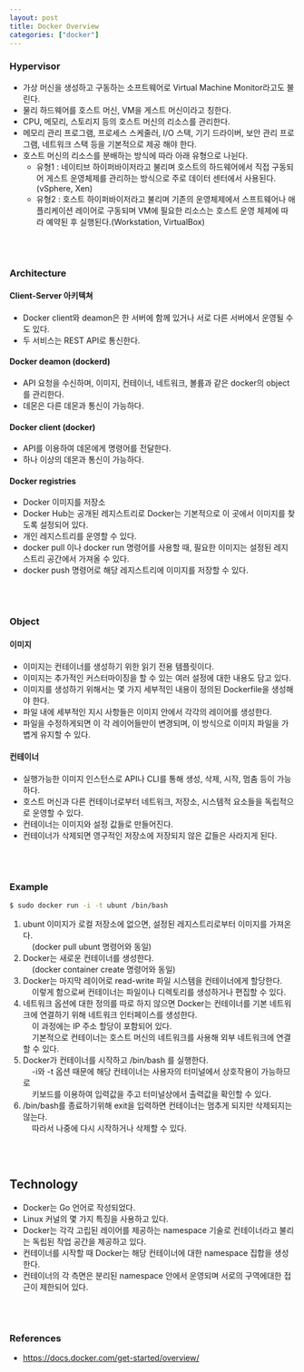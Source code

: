 ```yaml
---
layout: post
title: Docker Overview
categories: ["docker"]
---
```


### Hypervisor
- 가상 머신을 생성하고 구동하는 소프트웨어로 Virtual Machine Monitor라고도 불린다.
- 물리 하드웨어를 호스트 머신, VM을 게스트 머신이라고 칭한다.
- CPU, 메모리, 스토리지 등의 호스트 머신의 리소스를 관리한다.
- 메모리 관리 프로그램, 프로세스 스케줄러, I/O 스택, 기기 드라이버, 보안 관리 프로그램, 네트워크 스택 등을 기본적으로 제공 해야 한다.
- 호스트 머신의 리소스를 분배하는 방식에 따라 아래 유형으로 나뉜다.
    - 유형1 : 네이티브 하이퍼바이저라고 불리며 호스트의 하드웨어에서 직접 구동되어 게스트 운영체제를 관리하는 방식으로 주로 데이터 센터에서 사용된다. (vSphere, Xen)
    - 유형2 : 호스트 하이퍼바이저라고 불리며 기존의 운영체제에서 스프트웨어나 애플리케이션 레이어로 구동되며 VM에 필요한 리소스는 호스트 운영 체제에 따라 예약된 후 실행된다.(Workstation, VirtualBox)
<br>
<br>

### Architecture
#### Client-Server 아키텍쳐
- Docker client와 deamon은 한 서버에 함께 있거나 서로 다른 서버에서 운영될 수도 있다.
- 두 서비스는 REST API로 통신한다.

#### Docker deamon (dockerd)
- API 요청을 수신하며, 이미지, 컨테이너, 네트워크, 볼륨과 같은 docker의 object를 관리한다.
- 데몬은 다른 데몬과 통신이 가능하다.

#### Docker client (docker)
- API를 이용하여 데몬에게 명령어를 전달한다.
- 하나 이상의 데몬과 통신이 가능하다.

#### Docker registries
- Docker 이미지를 저장소
- Docker Hub는 공개된 레지스트리로 Docker는 기본적으로 이 곳에서 이미지를 찾도록 설정되어 있다.
- 개인 레지스트리를 운영할 수 있다.
- docker pull 이나 docker run 명령어를 사용할 때, 필요한 이미지는 설정된 레지스트리 공간에서 가져올 수 있다.
- docker push 명령어로 해당 레지스트리에 이미지를 저장할 수 있다.
<br>
<br>

### Object
#### 이미지
- 이미지는 컨테이너를 생성하기 위한 읽기 전용 템플릿이다.
- 이미지는 추가적인 커스터마이징을 할 수 있는 여러 설정에 대한 내용도 담고 있다.
- 이미지를 생성하기 위해서는 몇 가지 세부적인 내용이 정의된 Dockerfile을 생성해야 한다.
- 파일 내에 세부적인 지시 사항들은 이미지 안에서 각각의 레이어를 생성한다.
- 파일을 수정하게되면 이 각 레이어들만이 변경되며, 이 방식으로 이미지 파일을 가볍게 유지할 수 있다.

#### 컨테이너
- 실행가능한 이미지 인스턴스로 API나 CLI를 통해 생성, 삭제, 시작, 멈춤 등이 가능하다.
- 호스트 머신과 다른 컨테이너로부터 네트워크, 저장소, 시스템적 요소들을 독립적으로 운영할 수 있다.
- 컨테이너는 이미지와 설정 값들로 만들어진다.
- 컨테이너가 삭제되면 영구적인 저장소에 저장되지 않은 값들은 사라지게 된다.
<br>
<br>

### Example
```bash
$ sudo docker run -i -t ubunt /bin/bash
```
1. ubunt 이미지가 로컬 저장소에 없으면, 설정된 레지스트리로부터 이미지를 가져온다. <br>
&nbsp;&nbsp;&nbsp;&nbsp;(docker pull ubunt 명령어와 동일)
2. Docker는 새로운 컨테이너를 생성한다. <br>
&nbsp;&nbsp;&nbsp;&nbsp;(docker container create 명령어와 동일)
3. Docker는 마지막 레이어로 read-write 파일 시스템을 컨테이너에게 할당한다.<br>
&nbsp;&nbsp;&nbsp;&nbsp;이렇게 함으로써 컨테이너는 파일이나 디렉토리를 생성하거나 편집할 수 있다.
4. 네트워크 옵션에 대한 정의를 따로 하지 않으면 Docker는 컨테이너를 기본 네트워크에 연결하기 위해 네트워크 인터페이스를 생성한다.<br>
&nbsp;&nbsp;&nbsp;&nbsp;이 과정에는 IP 주소 할당이 포함되어 있다. <br>
&nbsp;&nbsp;&nbsp;&nbsp;기본적으로 컨테이너는 호스트 머신의 네트워크를 사용해 외부 네트워크에 연결할 수 있다.
5. Docker가 컨테이너를 시작하고 /bin/bash 를 실행한다. <br>
&nbsp;&nbsp;&nbsp;&nbsp;-i와 -t 옵션 때문에 해당 컨테이너는 사용자의 터미널에서 상호작용이 가능하므로 <br>
&nbsp;&nbsp;&nbsp;&nbsp;키보드를 이용하여 입력값을 주고 터미널상에서 출력값을 확인할 수 있다.
6. /bin/bash를 종료하기위해 exit을 입력하면 컨테이너는 멈추게 되지만 삭제되지는 않는다. <br>
&nbsp;&nbsp;&nbsp;&nbsp;따라서 나중에 다시 시작하거나 삭제할 수 있다.
<br>
<br>

## Technology
- Docker는 Go 언어로 작성되었다.
- Linux 커널의 몇 가지 특징을 사용하고 있다.
- Docker는 각각 고립된 레이어를 제공하는 namespace 기술로 컨테이너라고 불리는 독립된 작업 공간을 제공하고 있다.
- 컨테이너를 시작할 때 Docker는 해당 컨테이너에 대한 namespace 집합을 생성한다.
- 컨테이너의 각 측면은 분리된 namespace 안에서 운영되며 서로의 구역에대한 접근이 제한되어 있다.
<br>
<br>

### References
- [https://docs.docker.com/get-started/overview/ ](https://docs.docker.com/get-started/overview/ )
